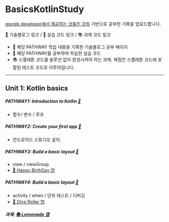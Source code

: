 # BasicsKotlinStudy
[google developer에서 제공하는 코틀린 강좌](https://developer.android.com/courses/android-basics-kotlin/course) 기반으로 공부한 기록을 업로드합니다.  

📒 기술블로그 링크 / 📝 실습 코드 링크 / 📚 과제 코드 링크
- 📒 해당 PATHWAY 학습 내용을 기록한 기술블로그 공부 페이지   
- 📝 해당 PATHWAY를 공부하며 학습한 실습 코드
- 📚 스켈레톤 코드를 솔루션 없이 완성시켜야 하는 과제. 채점은 스켈레톤 코드에 포함된 테스트 코드로 이루어집니다. 

---
## Unit 1: Kotlin basics
##### PATHWAY1: Introduction to Kotlin [📒](https://velog.io/@jiwon_choi/Introduction-to-Kotlin)
- 함수/ 변수 / 루프
##### PATHWAY2: Create your first app [📒](https://velog.io/@jiwon_choi/Introduction-to-Kotlin)
- 안드로이드 스튜디오 설치. 
##### PATHWAY3: Build a basic layout [📒](https://velog.io/@jiwon_choi/Build-a-basic-layout)
- view / viewGroup 
- [📝  Happy BirthDay 앱](/HappyBirthday)
##### PATHWAY4: Build a basic layout [📒](https://velog.io/@jiwon_choi/Build-a-basic-layout)
- activity / when / 단위 테스트 / 디버깅
- [📝 Dice Roller 앱](/DiceRoller)

##### 과제:  [📚 Lemonade 앱](/Lemonade)
